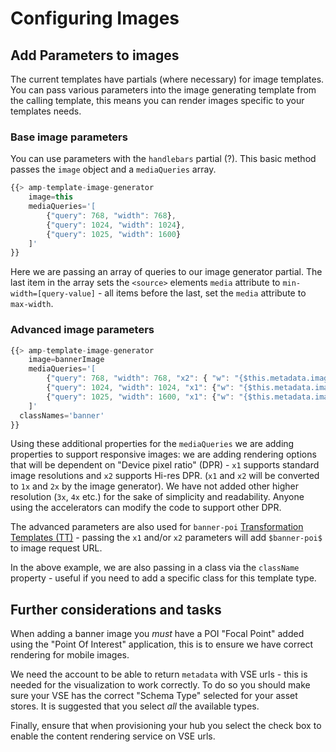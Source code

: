 # Configuring Images

## Add Parameters to images

The current templates have partials (where necessary) for image templates. You can pass various parameters into the image generating template from the calling template, this means you can render images specific to your templates needs.

### Base image parameters

You can use parameters with the `handlebars` partial (?). This basic method passes the `image` object and  a `mediaQueries` array.

```js
{{> amp-template-image-generator
    image=this
    mediaQueries='[
        {"query": 768, "width": 768},
        {"query": 1024, "width": 1024},
        {"query": 1025, "width": 1600}
    ]'
}}
```

Here we are passing an array of queries to our image generator partial. The last item in the array sets the `<source>` elements `media` attribute to `min-width=[query-value]` - all items before the last, set the `media` attribute to `max-width`.

### Advanced image parameters

```js
{{> amp-template-image-generator
    image=bannerImage
    mediaQueries='[
        {"query": 768, "width": 768, "x2": { "w": "{$this.metadata.image.height*2}", "h": "{$this.metadata.image.height*2}"} },
        {"query": 1024, "width": 1024, "x1": {"w": "{$this.metadata.image.width>1024?1024:100%}" ,"h": "100%", "aspect": "16:9"}, "x2": {"w": "{$this.metadata.image.width>1024?2048:200%}" ,"h": "200%", "aspect": "16:9"} },
        {"query": 1025, "width": 1600, "x1": {"w": "{$this.metadata.image.width>1024?1600:100%}" ,"h": "100%", "aspect": "16:9"}, "x2": {"w": "{$this.metadata.image.width>1024?3200:200%}" ,"h": "200%", "aspect": "16:9"} }
    ]'
  classNames='banner'
}}
```

Using these additional properties for the `mediaQueries` we are adding properties to support responsive images: we are adding rendering options that will be dependent on "Device pixel ratio" (DPR) - `x1` supports standard image resolutions and `x2` supports Hi-res DPR. (`x1` and `x2` will be converted to `1x` and `2x` by the image generator). We have not added other higher resolution (`3x`, `4x` etc.) for the sake of simplicity and readability. Anyone using the accelerators can modify the code to support other DPR.

The advanced parameters are also used for `banner-poi` [Transformation Templates (TT)](https://docs.amplience.net/contenthub/tools.html#templates) - passing the `x1` and/or `x2` parameters will add `$banner-poi$` to image request URL.

In the above example, we are also passing in a class via the `className` property - useful if you need to add a specific class for this template type.

## Further considerations and tasks

When adding a banner image you _must_ have a POI "Focal Point" added using the "Point Of Interest" application, this is to ensure we have correct rendering for mobile images.

We need the account to be able to return `metadata` with VSE urls - this is needed for the visualization to work correctly. To do so you should make sure your VSE has the correct "Schema Type" selected for your asset stores. It is suggested that you select _all_ the available types.

Finally, ensure that when provisioning your hub you select the check box to enable the content rendering service on VSE urls.
